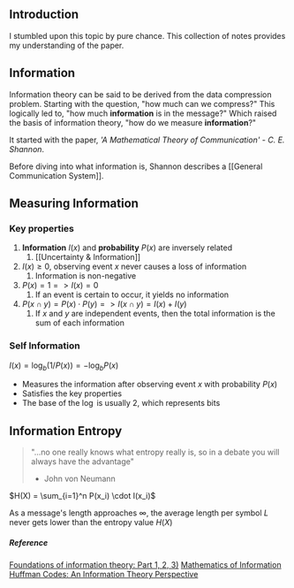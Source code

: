 
## Introduction

I stumbled upon this topic by pure chance.
This collection of notes provides my understanding of the paper.

## Information

Information theory can be said to be derived from the data compression problem.
Starting with the question, "how much can we compress?"
This logically led to, "how much **information** is in the message?"
Which raised the basis of information theory, "how do we measure **information**?"

It started with the paper, *'A Mathematical Theory of Communication' - C. E. Shannon*.

Before diving into what information is, Shannon describes a [[General Communication System]].

## Measuring Information

### Key properties

1. **Information** $I(x)$ and **probability** $P(x)$ are inversely related
	1. [[Uncertainty & Information]]
2. $I(x) \ge 0$, observing event $x$ never causes a loss of information
	1. Information is non-negative
3. $P(x) = 1 => I(x) = 0$ 
	1. If an event is certain to occur, it yields no information
4. $P(x \cap y) = P(x) \cdot P(y) => I(x \cap y) = I(x) + I(y)$
	1. If $x$ and $y$ are independent events, then the total information is the sum of each information

### Self Information

$I(x) = \log _b (1/P(x)) = - \log_b P(x)$

* Measures the information after observing event $x$ with probability $P(x)$
* Satisfies the key properties
* The base of the $\log$ is usually 2, which represents bits

## Information Entropy

> "...no one really knows what entropy really is, so in a debate you will always have the advantage"
> - John von Neumann

$H(X) = \sum_{i=1}^n P(x_i) \cdot I(x_i)$

As a message's length approaches $\infty$, the average length per symbol $L$ never gets lower than the entropy value $H(X)$

##### Reference
[Foundations of information theory: Part 1, 2, 3)](https://mbernste.github.io/posts/self_info/)
[Mathematics of Information](http://www.ece.virginia.edu/~ffh8x/moi/index.html)
[Huffman Codes: An Information Theory Perspective](https://www.youtube.com/watch?v=B3y0RsVCyrw)
